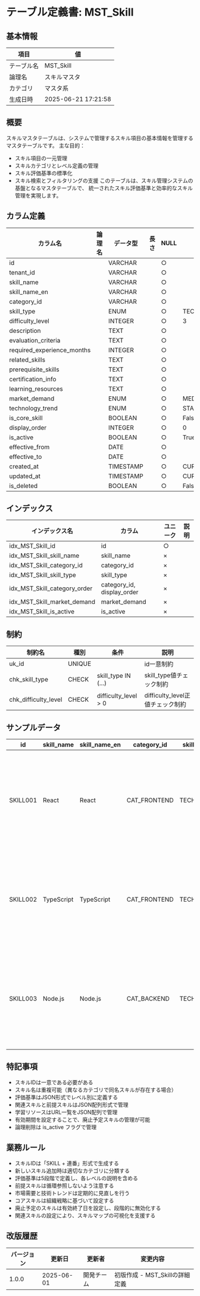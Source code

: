 # テーブル定義書: MST_Skill

## 基本情報

| 項目 | 値 |
|------|-----|
| テーブル名 | MST_Skill |
| 論理名 | スキルマスタ |
| カテゴリ | マスタ系 |
| 生成日時 | 2025-06-21 17:21:58 |

## 概要

スキルマスタテーブルは、システムで管理するスキル項目の基本情報を管理するマスタテーブルです。
主な目的：
- スキル項目の一元管理
- スキルカテゴリとレベル定義の管理
- スキル評価基準の標準化
- スキル検索とフィルタリングの支援
このテーブルは、スキル管理システムの基盤となるマスタテーブルで、
統一されたスキル評価基準と効率的なスキル管理を実現します。


## カラム定義

| カラム名 | 論理名 | データ型 | 長さ | NULL | デフォルト | 説明 |
|----------|--------|----------|------|------|------------|------|
| id |  | VARCHAR |  | ○ |  |  |
| tenant_id |  | VARCHAR |  | ○ |  |  |
| skill_name |  | VARCHAR |  | ○ |  |  |
| skill_name_en |  | VARCHAR |  | ○ |  |  |
| category_id |  | VARCHAR |  | ○ |  |  |
| skill_type |  | ENUM |  | ○ | TECHNICAL |  |
| difficulty_level |  | INTEGER |  | ○ | 3 |  |
| description |  | TEXT |  | ○ |  |  |
| evaluation_criteria |  | TEXT |  | ○ |  |  |
| required_experience_months |  | INTEGER |  | ○ |  |  |
| related_skills |  | TEXT |  | ○ |  |  |
| prerequisite_skills |  | TEXT |  | ○ |  |  |
| certification_info |  | TEXT |  | ○ |  |  |
| learning_resources |  | TEXT |  | ○ |  |  |
| market_demand |  | ENUM |  | ○ | MEDIUM |  |
| technology_trend |  | ENUM |  | ○ | STABLE |  |
| is_core_skill |  | BOOLEAN |  | ○ | False |  |
| display_order |  | INTEGER |  | ○ | 0 |  |
| is_active |  | BOOLEAN |  | ○ | True |  |
| effective_from |  | DATE |  | ○ |  |  |
| effective_to |  | DATE |  | ○ |  |  |
| created_at |  | TIMESTAMP |  | ○ | CURRENT_TIMESTAMP |  |
| updated_at |  | TIMESTAMP |  | ○ | CURRENT_TIMESTAMP |  |
| is_deleted |  | BOOLEAN |  | ○ | False |  |

## インデックス

| インデックス名 | カラム | ユニーク | 説明 |
|----------------|--------|----------|------|
| idx_MST_Skill_id | id | ○ |  |
| idx_MST_Skill_skill_name | skill_name | × |  |
| idx_MST_Skill_category_id | category_id | × |  |
| idx_MST_Skill_skill_type | skill_type | × |  |
| idx_MST_Skill_category_order | category_id, display_order | × |  |
| idx_MST_Skill_market_demand | market_demand | × |  |
| idx_MST_Skill_is_active | is_active | × |  |

## 制約

| 制約名 | 種別 | 条件 | 説明 |
|--------|------|------|------|
| uk_id | UNIQUE |  | id一意制約 |
| chk_skill_type | CHECK | skill_type IN (...) | skill_type値チェック制約 |
| chk_difficulty_level | CHECK | difficulty_level > 0 | difficulty_level正値チェック制約 |

## サンプルデータ

| id | skill_name | skill_name_en | category_id | skill_type | difficulty_level | description | evaluation_criteria | required_experience_months | related_skills | prerequisite_skills | certification_info | learning_resources | market_demand | technology_trend | is_core_skill | display_order | is_active | effective_from | effective_to |
|------|------|------|------|------|------|------|------|------|------|------|------|------|------|------|------|------|------|------|------|
| SKILL001 | React | React | CAT_FRONTEND | TECHNICAL | 3 | Reactライブラリを使用したフロントエンド開発スキル。コンポーネント設計、状態管理、Hooksの理解が含まれます。 | {"level1":"基本的なコンポーネント作成","level2":"状態管理とイベント処理","level3":"Hooks活用とパフォーマンス最適化","level4":"複雑なアプリケーション設計","level5":"ライブラリ開発とベストプラクティス"} | 6 | ["SKILL002", "SKILL003", "SKILL004"] | ["SKILL_JS001", "SKILL_HTML001"] | {"name":"React Developer Certification","provider":"Meta","url":"https://developers.facebook.com/certification/"} | ["https://reactjs.org/docs/","https://react.dev/learn","https://egghead.io/courses/react"] | HIGH | GROWING | True | 1 | True | 2024-01-01 | None |
| SKILL002 | TypeScript | TypeScript | CAT_FRONTEND | TECHNICAL | 3 | TypeScriptを使用した型安全なJavaScript開発スキル。型定義、ジェネリクス、高度な型操作が含まれます。 | {"level1":"基本的な型定義","level2":"インターフェースとクラス","level3":"ジェネリクスと高度な型","level4":"型レベルプログラミング","level5":"ライブラリ型定義作成"} | 4 | ["SKILL001", "SKILL003"] | ["SKILL_JS001"] | None | ["https://www.typescriptlang.org/docs/","https://typescript-jp.gitbook.io/deep-dive/"] | VERY_HIGH | GROWING | True | 2 | True | 2024-01-01 | None |
| SKILL003 | Node.js | Node.js | CAT_BACKEND | TECHNICAL | 3 | Node.jsを使用したサーバーサイド開発スキル。非同期処理、API開発、パフォーマンス最適化が含まれます。 | {"level1":"基本的なサーバー構築","level2":"Express.jsでのAPI開発","level3":"非同期処理とストリーム","level4":"パフォーマンス最適化","level5":"スケーラブルアーキテクチャ設計"} | 8 | ["SKILL001", "SKILL002", "SKILL004"] | ["SKILL_JS001"] | None | ["https://nodejs.org/en/docs/","https://expressjs.com/","https://nodeschool.io/"] | HIGH | STABLE | True | 1 | True | 2024-01-01 | None |

## 特記事項

- スキルIDは一意である必要がある
- スキル名は重複可能（異なるカテゴリで同名スキルが存在する場合）
- 評価基準はJSON形式でレベル別に定義する
- 関連スキルと前提スキルはJSON配列形式で管理
- 学習リソースはURL一覧をJSON配列で管理
- 有効期間を設定することで、廃止予定スキルの管理が可能
- 論理削除は is_active フラグで管理

## 業務ルール

- スキルIDは「SKILL + 連番」形式で生成する
- 新しいスキル追加時は適切なカテゴリに分類する
- 評価基準は5段階で定義し、各レベルの説明を含める
- 前提スキルは循環参照しないよう注意する
- 市場需要と技術トレンドは定期的に見直しを行う
- コアスキルは組織戦略に基づいて設定する
- 廃止予定のスキルは有効終了日を設定し、段階的に無効化する
- 関連スキルの設定により、スキルマップの可視化を支援する

## 改版履歴

| バージョン | 更新日 | 更新者 | 変更内容 |
|------------|--------|--------|----------|
| 1.0.0 | 2025-06-01 | 開発チーム | 初版作成 - MST_Skillの詳細定義 |